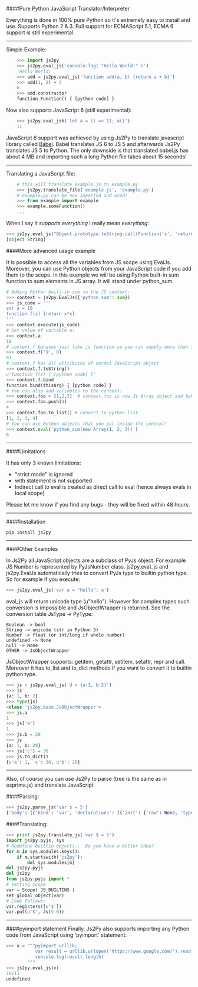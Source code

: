 ####Pure Python JavaScript Translator/Interpreter

Everything is done in 100% pure Python so it's extremely easy to install and use. Supports Python 2 & 3. Full support for ECMAScript 5.1, ECMA 6 support is still experimental.
<hr>

Simple Example:

```python
    >>> import js2py
    >>> js2py.eval_js('console.log( "Hello World!" )')
    'Hello World!'
    >>> add = js2py.eval_js('function add(a, b) {return a + b}')
    >>> add(1, 2) + 3
    6
    >>> add.constructor
    function Function() { [python code] }
```

Now also supports JavaScript 6 (still experimental):

```python
    >>> js2py.eval_js6('let a = () => 11; a()')
    11
```
JavaScript 6 support was achieved by using Js2Py to translate javascript library called <a href="https://github.com/babel/babel">Babel</a>. Babel translates JS 6 to JS 5 and afterwards Js2Py translates JS 5 to Python. The only downside is that translated babel.js has about 4 MB and importing such a long Python file takes about 15 seconds!

<hr>

Translating a JavaScript file:

```python
    # this will translate example.js to example.py
    >>> js2py.translate_file('example.js', 'example.py')
    # example.py can be now imported and used!
    >>> from example import example
    >>> example.someFunction()
    ...
```
   
When I say <i>it supports everything</i> I really mean <em>everything</em>:

```python
>>> js2py.eval_js("Object.prototype.toString.call(Function('s', 'return s+arguments[1]')(new Date(), 7).__proto__)")
[object String]
```


    
####More advanced usage example

It is possible to access all the variables from JS scope using EvalJs. Moreover, you can use Python objects from your JavaScript code if you add them to the scope. 
In this example we will be using Python built-in sum function to sum elements in JS array. It will stand under python_sum.

```python
# Adding Python built-in sum to the JS context:
>>> context = js2py.EvalJs({'python_sum': sum})  
>>> js_code = '''
var a = 10
function f(x) {return x*x}
'''
>>> context.execute(js_code)
# Get value of variable a:
>>> context.a
10
# context.f behaves just like js function so you can supply more than 1 argument. '9'*'9' in javascript is 81.
>>> context.f('9', 0)  
81    
# context.f has all attributes of normal JavaScript object
>>> context.f.toString()
u'function f(x) { [python code] }'
>>> context.f.bind
function bind(thisArg) { [python code] }
# You can also add variables to the context:
>>> context.foo = [1,2,3]  # context.foo is now Js Array object and behaves just like javascript array!
>>> context.foo.push(4)  
4
>>> context.foo.to_list() # convert to python list
[1, 2, 3, 4]
# You can use Python objects that you put inside the context!
>>> context.eval('python_sum(new Array(1, 2, 3))')
6
 ```   

<hr>

####Limitations

It has only 3 known limitations:
<ul>
<li>"strict mode" is ignored</li>
<li>with statement is not supported</li>
<li>Indirect call to eval is treated as direct call to eval (hence always evals in local scope)</li>
</ul>

Please let me know if you find any bugs - they will be fixed within 48 hours.

<hr>

####Installation 

    pip install js2py
    
<hr>

####Other Examples


In Js2Py all JavaScript objects are a subclass of PyJs object. For example JS Number is represented by PyJsNumber class.
js2py.eval_js and js2py.EvalJs automatically tries to convert PyJs type to builtin python type. So for example if you 
execute:

```python
>>> js2py.eval_js('var a = "hello"; a')
```

eval_js will return unicode type (u"hello"). However for complex types such conversion is impossible and JsObjectWrapper is returned.
See the conversion table JsType -> PyType:

    Boolean -> bool
    String -> unicode (str in Python 3)
    Number -> float (or int/long if whole number)
    undefined -> None
    null -> None
    OTHER -> JsObjectWrapper

JsObjectWrapper supports: getitem, getattr, setitem, setattr, repr and call.
Moreover it has to_list and to_dict methods if you want to convert it to builtin python type.

```python
>>> js = js2py.eval_js('d = {a:1, b:2}')
>>> js
{a: 1, b: 2}  
>>> type(js)
<class 'js2py.base.JsObjectWrapper'>
>>> js.a
1
>>> js['a']
1
>>> js.b = 20
>>> js
{a: 1, b: 20}  
>>> js['c'] = 30
>>> js.to_dict()
{u'a': 1, 'c': 30, u'b': 20}
```

<hr>

Also, of course you can use Js2Py to parse (tree is the same as in esprima.js) and translate JavaScript

####Parsing:
```python
>>> js2py.parse_js('var $ = 5')   
{'body': [{'kind': 'var', 'declarations': [{'init': {'raw': None, 'type': u'Literal', 'value': 5.0}, 'type': u'VariableDeclarator', 'id': {'type': u'Identifier', 'name': u'$'}}], 'type': u'VariableDeclaration'}], 'type': u'Program'}
```
####Translating:

```python
>>> print js2py.translate_js('var $ = 5')
import js2py.pyjs, sys
# Redefine builtin objects... Do you have a better idea?
for m in sys.modules.keys():
    if m.startswith('js2py'):
        del sys.modules[m]
del js2py.pyjs
del js2py
from js2py.pyjs import *
# setting scope
var = Scope( JS_BUILTINS )
set_global_object(var)
# Code follows:
var.registers([u'$'])
var.put(u'$', Js(5.0))
 ```
<hr>

####pyimport statement
Finally, Js2Py also supports importing any Python code from JavaScript using 'pyimport' statement:

```python
>>> x = """pyimport urllib;
           var result = urllib.urlopen('https://www.google.com/').read();
           console.log(result.length)
        """
>>> js2py.eval_js(x)
18211
undefined
```


    
